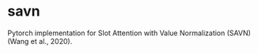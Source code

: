 # savn
Pytorch implementation for Slot Attention with Value Normalization (SAVN)(Wang et al., 2020). 
